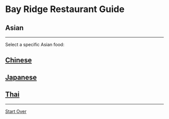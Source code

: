 # Bay Ridge Restaurant Guide
## Asian
---
Select a specific Asian food:
## [Chinese](/chinese.md)
## [Japanese](/japanese.md)
## [Thai](thai.md)
---
[Start Over](../home.md)